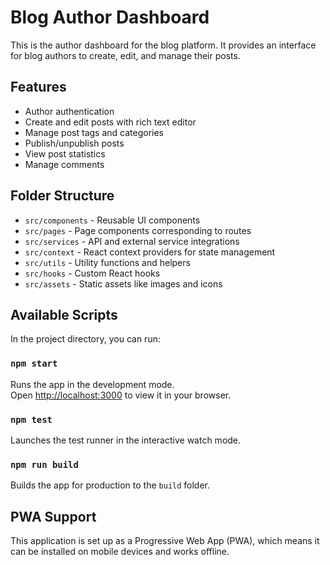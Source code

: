 # Blog Author Dashboard

This is the author dashboard for the blog platform. It provides an interface for blog authors to create, edit, and manage their posts.

## Features

- Author authentication
- Create and edit posts with rich text editor
- Manage post tags and categories
- Publish/unpublish posts
- View post statistics
- Manage comments

## Folder Structure

- `src/components` - Reusable UI components
- `src/pages` - Page components corresponding to routes
- `src/services` - API and external service integrations
- `src/context` - React context providers for state management
- `src/utils` - Utility functions and helpers
- `src/hooks` - Custom React hooks
- `src/assets` - Static assets like images and icons

## Available Scripts

In the project directory, you can run:

### `npm start`

Runs the app in the development mode.\
Open [http://localhost:3000](http://localhost:3000) to view it in your browser.

### `npm test`

Launches the test runner in the interactive watch mode.

### `npm run build`

Builds the app for production to the `build` folder.

## PWA Support

This application is set up as a Progressive Web App (PWA), which means it can be installed on mobile devices and works offline. 